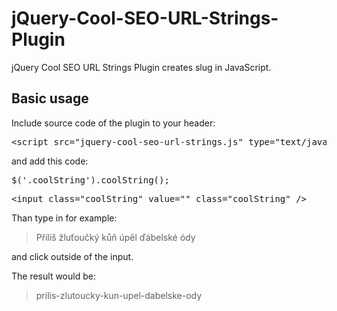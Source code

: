 jQuery-Cool-SEO-URL-Strings-Plugin
==================================

jQuery Cool SEO URL Strings Plugin creates slug in JavaScript.

<h2>Basic usage</h2>

Include source code of the plugin to your header:
<pre>
&lt;script src="jquery-cool-seo-url-strings.js" type="text/javascript"&gt;&lt;/script&gt;
</pre>

and add this code:

<pre>$('.coolString').coolString();</pre>

<pre>
&lt;input class="coolString" value="" class="coolString" /&gt;
</pre>

<p>Than type in for example: <blockquote>Příliš žluťoučký kůň úpěl ďábelské ódy</blockquote> and click outside of the input.</p>

<p>
The result would be:
<blockquote>prilis-zlutoucky-kun-upel-dabelske-ody</blockquote>
</p>